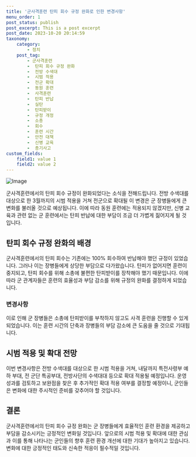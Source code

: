 ```yaml
---
title: '군사격훈련 탄피 회수 규정 완화로 인한 변경사항'
menu_order: 1
post_status: publish
post_excerpt: This is a post excerpt
post_date: 2023-10-20 20:14:59
taxonomy:
    category:
        - 정치
    post_tag:
        - 군사격훈련
        -  탄피 회수 규정 완화
        -  전방 수색대
        -  시범 적용
        -  전군 확대
        -  동원 훈련
        -  사격훈련
        -  탄피 반납
        -  실탄
        -  탄피받이
        -  규정 개정
        -  소총
        -  회수
        -  훈련 시간
        -  안전 대책
        -  신병 교육
        -  총기사고
custom_fields:
    field1: value 1
    field2: value 2
---
```


![Image](https://imgnews.pstatic.net/image/277/2024/02/07/0005377389_001_20240207144808026.jpg?type=w647)


군사격훈련에서의 탄피 회수 규정이 완화되었다는 소식을 전해드립니다. 전방 수색대를 대상으로 한 3월까지의 시범 적용을 거쳐 전군으로 확대될 이 변경은 군 장병들에게 큰 변화를 불러올 것으로 예상됩니다. 이에 따라 동원 훈련에는 적용되지 않겠지만, 신병 교육과 관련 없는 군 훈련에서는 탄피 반납에 대한 부담이 조금 더 가볍게 짊어지게 될 것입니다.

## 탄피 회수 규정 완화의 배경
군사격훈련에서의 탄피 회수는 기존에는 100% 회수하여 반납해야 했던 규정이 있었습니다. 그러나 이는 장병들에게 상당한 부담으로 다가왔습니다. 탄피가 없어지면 훈련이 중지되고, 탄피 회수를 위해 소총에 불편한 탄피받이를 장착해야 했기 때문입니다. 이에 따라 군 관계자들은 훈련의 효율성과 부담 감소를 위해 규정의 완화를 결정하게 되었습니다.

### 변경사항
이로 인해 군 장병들은 소총에 탄피받이를 부착하지 않고도 사격 훈련을 진행할 수 있게 되었습니다. 이는 훈련 시간의 단축과 장병들의 부담 감소에 큰 도움을 줄 것으로 기대됩니다.

## 시범 적용 및 확대 전망
이번 변경사항은 전방 수색대를 대상으로 한 시범 적용을 거쳐, 내달까지 특전사령부 예하 부대, 전 군단 특공부대, 전방사단의 수색대대 등으로 확대 적용될 예정입니다. 운영 성과를 검토하고 보완점을 찾은 후 추가적인 확대 적용 여부를 결정할 예정이니, 군인들은 변화에 대한 주시적인 준비를 갖추어야 할 것입니다.

## 결론
군사격훈련에서의 탄피 회수 규정 완화는 군 장병들에게 효율적인 훈련 환경을 제공하고 부담을 감소시키는 긍정적인 변화일 것입니다. 앞으로의 시범 적용 및 확대에 대한 관심과 이를 통해 나타나는 군인들의 향후 훈련 환경 개선에 대한 기대가 높아지고 있습니다. 변화에 대한 긍정적인 태도와 신속한 적응이 필수적일 것입니다.
